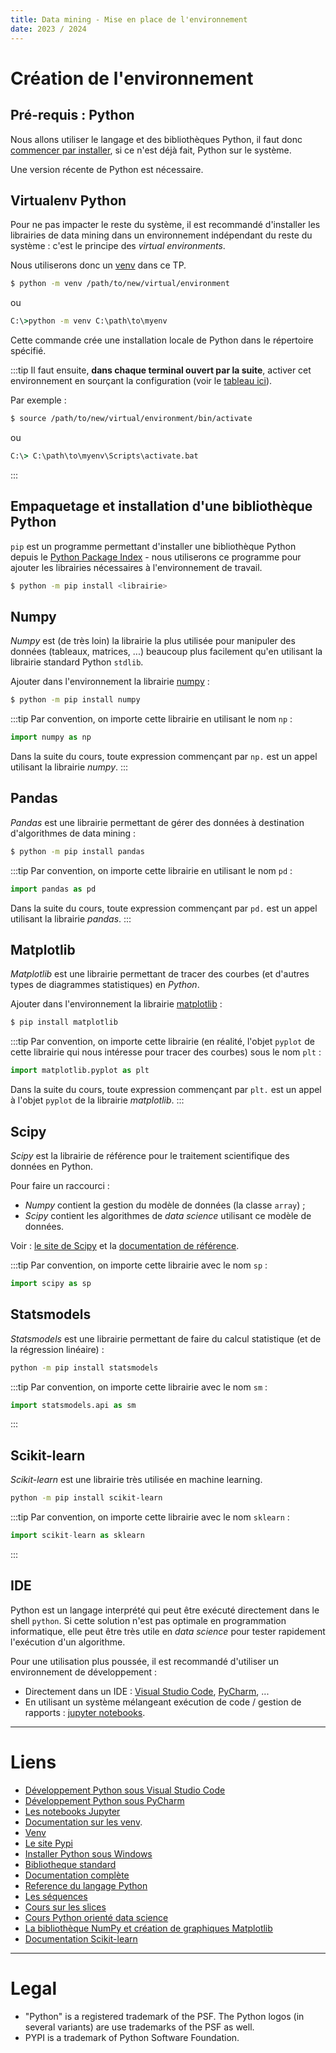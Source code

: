 ```yaml
---
title: Data mining - Mise en place de l'environnement
date: 2023 / 2024
---
```


# Création de l'environnement

## Pré-requis : Python

Nous allons utiliser le langage et des bibliothèques Python, il faut donc [commencer par installer][doc-install-win], si ce n'est déjà fait, Python sur le système.

Une version récente de Python est nécessaire.

## Virtualenv Python

Pour ne pas impacter le reste du système, il est recommandé d'installer les librairies de data mining dans un environnement indépendant du reste du système : c'est le principe des _virtual environments_.

Nous utiliserons donc un [venv](https://docs.python.org/fr/3/library/venv.html) dans ce TP.

```sh
$ python -m venv /path/to/new/virtual/environment
```

ou

```cmd
C:\>python -m venv C:\path\to\myenv
```

Cette commande crée une installation locale de Python dans le répertoire spécifié.

:::tip
Il faut ensuite, **dans chaque terminal ouvert par la suite**, activer cet environnement en sourçant la configuration (voir le [tableau ici](https://docs.python.org/fr/3/library/venv.html#how-venvs-work)).

Par exemple :

```bash
$ source /path/to/new/virtual/environment/bin/activate
```

ou

```cmd
C:\> C:\path\to\myenv\Scripts\activate.bat
```
:::

## Empaquetage et installation d'une bibliothèque Python

`pip` est un programme permettant d'installer une bibliothèque Python depuis le [Python Package Index][site-pypi] - nous utiliserons ce programme pour ajouter les librairies nécessaires à l'environnement de travail.

```sh
$ python -m pip install <librairie>
```

## Numpy

_Numpy_ est (de très loin) la librairie la plus utilisée pour manipuler des données (tableaux, matrices, ...) beaucoup plus facilement qu'en utilisant la librairie standard Python `stdlib`.

Ajouter dans l'environnement la librairie [numpy][numpy-official] :

```sh
$ python -m pip install numpy
```

:::tip
Par convention, on importe cette librairie en utilisant le nom `np` :

```python
import numpy as np
```

Dans la suite du cours, toute expression commençant par `np.` est un appel utilisant la librairie _numpy_.
:::

## Pandas

_Pandas_ est une librairie permettant de gérer des données à destination d'algorithmes de data mining :

```sh
$ python -m pip install pandas
```

:::tip
Par convention, on importe cette librairie en utilisant le nom `pd` :

```python
import pandas as pd
```

Dans la suite du cours, toute expression commençant par `pd.` est un appel utilisant la librairie _pandas_.
:::

## Matplotlib

_Matplotlib_ est une librairie permettant de tracer des courbes (et d'autres types de diagrammes statistiques) en _Python_.

Ajouter dans l'environnement la librairie [matplotlib][matplotlib-official] :

```sh
$ pip install matplotlib
```

:::tip
Par convention, on importe cette librairie (en réalité, l'objet `pyplot` de cette librairie qui nous intéresse pour tracer des courbes) sous le nom `plt` :

```python
import matplotlib.pyplot as plt
```

Dans la suite du cours, toute expression commençant par `plt.` est un appel à l'objet `pyplot` de la librairie _matplotlib_.
:::

## Scipy

_Scipy_ est la librairie de référence pour le traitement scientifique des données en Python.

Pour faire un raccourci :

- _Numpy_ contient la gestion du modèle de données (la classe `array`) ;
- _Scipy_ contient les algorithmes de _data science_ utilisant ce modèle de données.

Voir : [le site de Scipy][scipy-site] et la [documentation de référence][scipy-doc].

:::tip
Par convention, on importe cette librairie avec le nom `sp` :

```python
import scipy as sp
```

## Statsmodels

_Statsmodels_ est une librairie permettant de faire du calcul statistique (et de la régression linéaire) :

```sh
python -m pip install statsmodels
```

:::tip
Par convention, on importe cette librairie avec le nom `sm` :

```python
import statsmodels.api as sm
```
:::

## Scikit-learn

_Scikit-learn_ est une librairie très utilisée en machine learning.

```sh
python -m pip install scikit-learn
```

:::tip
Par convention, on importe cette librairie avec le nom `sklearn` :

```python
import scikit-learn as sklearn
```
:::

## IDE

Python est un langage interprété qui peut être exécuté directement dans le shell `python`. Si cette solution n'est pas optimale en programmation informatique, elle peut être très utile en _data science_ pour tester rapidement l'exécution d'un algorithme.

Pour une utilisation plus poussée, il est recommandé d'utiliser un environnement de développement :

- Directement dans un IDE : [Visual Studio Code][vscode-python], [PyCharm][pycharm-python], ...
- En utilisant un système mélangeant exécution de code / gestion de rapports : [jupyter notebooks][jupyter-site].

---

# Liens

- [Développement Python sous Visual Studio Code][vscode-python]
- [Développement Python sous PyCharm][pycharm-python]
- [Les notebooks Jupyter][jupyter-site]
- [Documentation sur les venv][doc-venv].
- [Venv][doc-venv]
- [Le site Pypi][site-pypi]
- [Installer Python sous Windows][doc-install-win]
- [Bibliotheque standard][doc-stdlib]
- [Documentation complète][doc-full]
- [Reference du langage Python][doc-ref]
- [Les séquences][doc-seq]
- [Cours sur les slices][zds-slices]
- [Cours Python orienté data science][scipy]
- [La bibliothèque NumPy et création de graphiques Matplotlib][numpy-matplotlib]
- [Documentation Scikit-learn][sklearn-doc]

[doc-install-win]: https://docs.python.org/fr/3/using/windows.html
[doc-ref]: https://docs.python.org/fr/3/reference/index.html#reference-index
[doc-seq]: https://docs.python.org/fr/3/library/stdtypes.html#typesseq
[doc-stdlib]: https://docs.python.org/fr/3/tutorial/stdlib.html
[doc-full]: https://docs.python.org/fr/3/library/index.html#library-index
[doc-venv]: https://docs.python.org/3/tutorial/venv.html
[zds-slices]: https://zestedesavoir.com/tutoriels/582/les-slices-en-python/
[site-pypi]: https://pypi.org 
[scipy]: https://scipy-lectures.org/
[numpy-official]: https://numpy.org/
[matplotlib-official]: https://matplotlib.org/
[numpy-matplotlib]: https://zestedesavoir.com/tutoriels/4139/les-bases-de-numpy-et-matplotlib/
[vscode-python]: https://code.visualstudio.com/docs/languages/python
[pycharm-python]: https://www.jetbrains.com/pycharm
[jupyter-site]: https://docs.jupyter.org/en/latest/index.html
[scipy-site]: http://www.scipy.org/
[scipy-doc]: http://docs.scipy.org/doc/scipy/reference/
[sklearn-doc]: https://scikit-learn.org/stable/

---

# Legal

- "Python" is a registered trademark of the PSF. The Python logos (in several variants) are use trademarks of the PSF as well.
- PYPI is a trademark of Python Software Foundation.

